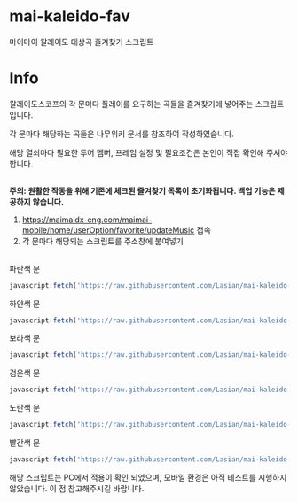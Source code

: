 # mai-kaleido-fav
마이마이 칼레이도 대상곡 즐겨찾기 스크립트

# Info

칼레이도스코프의 각 문마다 플레이를 요구하는 곡들을 즐겨찾기에 넣어주는 스크립트입니다.


각 문마다 해당하는 곡들은 나무위키 문서를 참조하여 작성하였습니다.


해당 열쇠마다 필요한 투어 멤버, 프레임 설정 및 필요조건은 본인이 직접 확인해 주셔야 합니다.

##


**주의: 원활한 작동을 위해 기존에 체크된 즐겨찾기 목록이 초기화됩니다. 백업 기능은 제공하지 않습니다.**


1. https://maimaidx-eng.com/maimai-mobile/home/userOption/favorite/updateMusic 접속
2. 각 문마다 해당되는 스크립트를 주소창에 붙여넣기

##


파란색 문
```javascript
javascript:fetch('https://raw.githubusercontent.com/Lasian/mai-kaleido-fav/refs/heads/main/blue.js').then(response=>response.text()).then(text=>eval(text));
```
하얀색 문
```javascript
javascript:fetch('https://raw.githubusercontent.com/Lasian/mai-kaleido-fav/refs/heads/main/white.js').then(response=>response.text()).then(text=>eval(text));
```
보라색 문
```javascript
javascript:fetch('https://raw.githubusercontent.com/Lasian/mai-kaleido-fav/refs/heads/main/purple.js').then(response=>response.text()).then(text=>eval(text));
```
검은색 문
```javascript
javascript:fetch('https://raw.githubusercontent.com/Lasian/mai-kaleido-fav/refs/heads/main/black.js').then(response=>response.text()).then(text=>eval(text));
```
노란색 문
```javascript
javascript:fetch('https://raw.githubusercontent.com/Lasian/mai-kaleido-fav/refs/heads/main/yellow.js').then(response=>response.text()).then(text=>eval(text));
```
빨간색 문
```javascript
javascript:fetch('https://raw.githubusercontent.com/Lasian/mai-kaleido-fav/refs/heads/main/red.js').then(response=>response.text()).then(text=>eval(text));
```


해당 스크립트는 PC에서 적용이 확인 되었으며, 모바일 환경은 아직 테스트를 시행하지 않았습니다.
이 점 참고해주시길 바랍니다.
